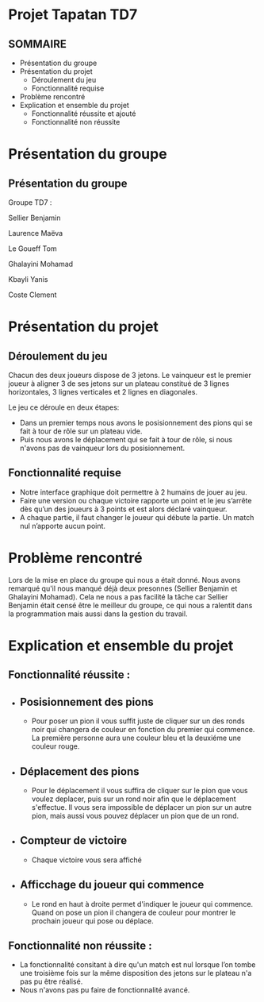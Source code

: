# Projet Tapatan TD7
## SOMMAIRE
- Présentation du groupe
- Présentation du projet
    * Déroulement du jeu
    * Fonctionnalité requise
- Problème rencontré
- Explication et ensemble du projet
    * Fonctionnalité réussite et ajouté
    * Fonctionnalité non réussite


# Présentation du groupe
## Présentation du groupe
Groupe TD7 :

Sellier Benjamin

Laurence Maëva

Le Goueff Tom

Ghalayini Mohamad

Kbayli Yanis

Coste Clement

# Présentation du projet
## Déroulement du jeu
Chacun des deux joueurs dispose de 3 jetons. Le vainqueur est le premier joueur à aligner 3 de ses jetons sur un plateau constitué de 3 lignes horizontales, 3 lignes verticales et 2 lignes en diagonales.

Le jeu ce déroule en deux étapes:
- Dans un premier temps nous avons le posisionnement des pions qui se fait à tour de rôle sur un plateau vide.
- Puis nous avons le déplacement qui se fait à tour de rôle, si nous n'avons pas de vainqueur lors du posisionnement.

## Fonctionnalité requise

- Notre interface graphique doit permettre à 2 humains de jouer au jeu. 
- Faire une version ou chaque victoire rapporte un point et le jeu s’arrête dès qu’un des joueurs à 3 points et est alors déclaré vainqueur.
- A chaque partie, il faut changer le joueur qui débute la partie. Un match nul n’apporte aucun point.

# Problème rencontré

Lors de la mise en place du groupe qui nous a était donné. Nous avons remarqué qu'il nous manqué déjà deux presonnes (Sellier Benjamin et Ghalayini Mohamad). Cela ne nous a pas facilité la tâche car Sellier Benjamin était censé être le meilleur du groupe, ce qui nous a ralentit dans la programmation mais aussi dans la gestion du travail.

# Explication et ensemble du projet
## Fonctionnalité réussite :
- ## Posisionnement des pions 
    - Pour poser un pion il vous suffit juste de cliquer sur un des ronds noir qui changera de couleur en fonction du premier qui commence. La première personne aura une couleur bleu et la deuxiéme une couleur rouge.
- ## Déplacement des pions
    - Pour le déplacement il vous suffira de cliquer sur le pion que vous voulez deplacer,  puis sur un rond noir afin que le déplacement s'effectue. Il vous sera impossible de déplacer un pion sur un autre pion, mais aussi vous pouvez déplacer un pion que de un rond.
- ## Compteur de victoire
    - Chaque victoire vous sera affiché
- ## Afficchage du joueur qui commence
    - Le rond en haut à droite permet d'indiquer le joueur qui commence. Quand on pose un pion il changera de couleur pour montrer le prochain joueur qui pose ou déplace.


## Fonctionnalité non réussite :
- La fonctionnalité consitant à dire qu'un match est nul lorsque l’on tombe une troisième fois sur la même disposition des jetons sur le plateau n'a pas pu être réalisé.
- Nous n'avons pas pu faire de fonctionnalité avancé.



